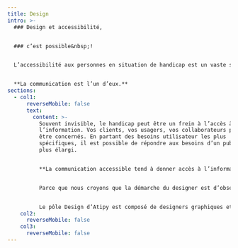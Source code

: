 ```yaml
---
title: Design
intro: >-
  ### Design et accessibilité,


  ### c’est possible&nbsp;!


  L’accessibilité aux personnes en situation de handicap est un vaste sujet qui concerne tous les domaines du quotidien&nbsp;: mobilité, santé, culture, social, éducation, logement…


  **La communication est l’un d’eux.**
sections:
  - col1:
      reverseMobile: false
      text:
        content: >-
          Souvent invisible, le handicap peut être un frein à l’accès à
          l’information. Vos clients, vos usagers, vos collaborateurs peuvent
          être concernés. En partant des besoins utilisateur les plus
          spécifiques, il est possible de répondre aux besoins d’un public cible
          plus élargi.


          **La communication accessible tend à donner accès à l’information au plus grand nombre.**


          Parce que nous croyons que la démarche du designer est d’observer, d’écouter et de proposer des idées simples et pratiques, nous travaillons en collaboration avec vous et vos utilisateurs, de façon flexible.


          Le pôle Design d’Atipy est composé de designers graphiques et signalétiques, d’UX/UI designers et d’experts de l’accessibilité capables de vous accompagner dans votre projets de communication, d’[identité visuelle](https://atipy.fr/expertises/design/identite-visuelle), de [signalétique](https://atipy.fr/expertises/design/signaletique), de motion design, de [FALC](https://atipy.fr/expertises/design/falc-et-langage-clair)…
    col2:
      reverseMobile: false
    col3:
      reverseMobile: false
---
```

